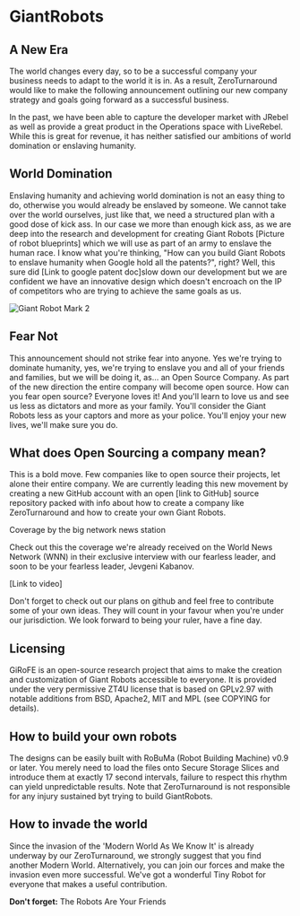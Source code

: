 GiantRobots
===========

A New Era
---------

The world changes every day, so to be a successful company your business needs to adapt to the world it is in. As a result, ZeroTurnaround would like to make the following announcement outlining our new company strategy and goals going forward as a successful business. 

In the past, we have been able to capture the developer market with JRebel as well as provide a great product in the Operations space with LiveRebel. While this is great for revenue, it has neither satisfied our ambitions of world domination or enslaving humanity.

World Domination
----------------

Enslaving humanity and achieving world domination is not an easy thing to do, otherwise you would already be enslaved by someone. We cannot take over the world ourselves, just like that, we need a structured plan with a good dose of kick ass. In our case we more than enough kick ass, as we are deep into the research and development for creating Giant Robots [Picture of robot blueprints] which we will use as part of an army to enslave the human race. I know what you're thinking, "How can you build Giant Robots to enslave humanity when Google hold all the patents?", right? Well, this sure did [Link to google patent doc]slow down our development but we are confident we have an innovative design which doesn't encroach on the IP of competitors who are trying to achieve the same goals as us.

![Giant Robot Mark 2](https://bitbucket.org/zeroturnaround/opensource/raw/ac32fcfdf38097535d209ae65da787dfe7c10a16/Research/GiantRobots%20Mark%202.jpg)

Fear Not
--------

This announcement should not strike fear into anyone. Yes we're trying to dominate humanity, yes, we're trying to enslave you and all of your friends and families, but we will be doing it, as… an Open Source Company. As part of the new direction the entire company will become open source. How can you fear open source? Everyone loves it! And you'll learn to love us and see us less as dictators and more as your family. You'll consider the Giant Robots less as your captors and more as your police. You'll enjoy your new lives, we'll make sure you do.

What does Open Sourcing a company mean?
---------------------------------------

This is a bold move. Few companies like to open source their projects, let alone their entire company. We are currently leading this new movement by creating a new GitHub account with an open [link to GitHub] source repository packed with info about how to create a company like ZeroTurnaround and how to create your own Giant Robots.

Coverage by the big network news station

Check out this the coverage we're already received on the World News Network (WNN) in their exclusive interview with our fearless leader, and soon to be your fearless leader, Jevgeni Kabanov.

[Link to video]

Don't forget to check out our plans on github and feel free to contribute some of your own ideas. They will count in your favour when you're under our jurisdiction. We look forward to being your ruler, have a fine day.


Licensing
---------

GiRoFE is an open-source research project that aims to make the creation and customization of Giant Robots accessible to everyone. It is provided under the very permissive ZT4U license that is based on GPLv2.97 with notable additions from BSD, Apache2, MIT and MPL (see COPYING for details).


How to build your own robots
----------------------------

The designs can be easily built with RoBuMa (Robot Building Machine) v0.9 or later. You merely need to load the files onto Secure Storage Slices and introduce them at exactly 17 second intervals, failure to respect this rhythm can yield unpredictable results. Note that ZeroTurnaround is not responsible for any injury sustained byt trying to build GiantRobots.

How to invade the world
-----------------------

Since the invasion of the 'Modern World As We Know It' is already underway by our ZeroTurnaround, we strongly suggest that you find another Modern World. Alternatively, you can join our forces and make the invasion even more successful. We've got a wonderful Tiny Robot for everyone that makes a useful contribution.

**Don't forget:** The Robots Are Your Friends